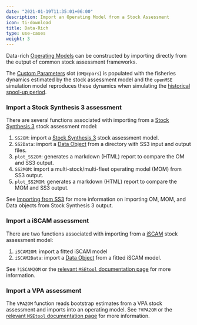 ```yaml
---
date: "2021-01-19T11:35:01+06:00"
description: Import an Operating Model from a Stock Assessment
icon: ti-download
title: Data-Rich
type: use-cases
weight: 3
---
```


Data-rich [Operating Models](/object-operating-model/) can be constructed by importing directly from the output of common stock assessment frameworks.

The [Custom Parameters](/features-custom-parameters/) slot (`OM@cpars`) is populated with the fisheries dynamics estimated by the stock assessment model and the `openMSE` simulation model reproduces these dynamics when simulating the [historical spool-up period](/tutorial-simulation-dynamics/spool-up/).

### Import a Stock Synthesis 3 assessment

There are several functions associated with importing from a [Stock Synthesis 3](https://vlab.ncep.noaa.gov/web/stock-synthesis) stock assessment model:

1. `SS2OM`: import a [Stock Synthesis 3](https://vlab.ncep.noaa.gov/web/stock-synthesis) stock assessment model.
1. `SS2Data`: import a [Data Object](/object-data) from a directory with SS3 input and output files.
1. `plot_SS2OM`: generates a markdown (HTML) report to compare the OM and SS3 output. 
1. `SS2MOM`: import a multi-stock/multi-fleet operating model (MOM) from SS3 output. 
1. `plot_SS2MOM`: generates a markdown (HTML) report to compare the MOM and SS3 output. 

See  [Importing from SS3](/features-importing-ss3/) for more information on importing OM, MOM, and Data objects from Stock Synthesis 3 output. 


### Import a iSCAM assessment
There are two functions associated with importing from a [iSCAM](https://github.com/smartell/iSCAM) stock assessment model:

1. `iSCAM2OM`: import a fitted iSCAM model
1. `iSCAM2Data`: import a [Data Object](/object-data) from a fitted iSCAM model.

See `?iSCAM2OM` or the [relevant `MSEtool` documentation page](https://msetool.openmse.com/reference/iSCAM2OM.html) for more information. 

### Import a VPA assessment
The `VPA2OM` function reads bootstrap estimates from a VPA stock assessment and imports into an operating model. See `?VPA2OM` or the [relevant `MSEtool` documentation page](https://msetool.openmse.com/reference/VPA2OM.html) for more information. 

